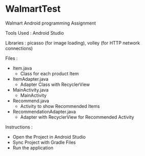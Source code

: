 # WalmartTest

Walmart Android programming Assignment

Tools Used : Android Studio

Libraries : picasso (for image loading), volley (for HTTP network connections)

Files : 

  - Item.java
    - Class for each product Item
  - ItemAdapter.java
    - Adapter Class with RecyclerView 
  - MainActivity.java
    - MainActivity
  - Recommend.java
    - Activity to show Recommended Items
  - RecommendationAdapter.java
    - Adapter with RecyclerView for Recommended Activity

Instructions :
  - Open the Project in Android Studio
  - Sync Project with Gradle Files
  - Run the application 
